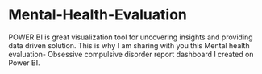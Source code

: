 # Mental-Health-Evaluation
POWER BI is great visualization tool for uncovering insights and providing data driven solution. This is why I am sharing with you this Mental health evaluation- Obsessive compulsive disorder report dashboard I created on Power BI.
